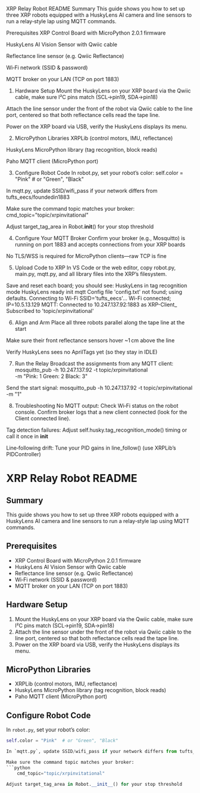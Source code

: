 XRP Relay Robot README
Summary
This guide shows you how to set up three XRP robots equipped with a HuskyLens AI camera and line sensors to run a relay‐style lap using MQTT commands. 

Prerequisites
XRP Control Board with MicroPython 2.0.1 firmware

HuskyLens AI Vision Sensor with Qwiic cable 

Reflectance line sensor (e.g. Qwiic Reflectance)

Wi‑Fi network (SSID & password)

MQTT broker on your LAN (TCP on port 1883)


1. Hardware Setup
Mount the HuskyLens on your XRP board via the Qwiic cable, make sure I²C pins match (SCL→pin19, SDA→pin18) 

Attach the line sensor under the front of the robot via Qwiic cable to the line port, centered so that both reflectance cells read the tape line.

Power on the XRP board via USB, verify the HuskyLens displays its menu.


2. MicroPython Libraries
XRPLib (control motors, IMU, reflectance)

HuskyLens MicroPython library (tag recognition, block reads)

Paho MQTT client (MicroPython port)


3. Configure Robot Code
In robot.py, set your robot’s color:
    self.color = "Pink"  # or "Green", "Black"

In mqtt.py, update SSID/wifi_pass if your network differs from tufts_eecs/foundedin1883

Make sure the command topic matches your broker:
    cmd_topic="topic/xrpinvitational"

Adjust target_tag_area in Robot.__init__() for your stop threshold


4. Configure Your MQTT Broker
Confirm your broker (e.g., Mosquitto) is running on port 1883 and accepts connections from your XRP boards 

No TLS/WSS is required for MicroPython clients—raw TCP is fine


5. Upload Code to XRP
In VS Code or the web editor, copy robot.py, main.py, mqtt.py, and all library files into the XRP’s filesystem.

Save and reset each board; you should see:
HuskyLens in tag recognition mode
HuskyLens ready
init mqtt
Config file 'config.txt' not found; using defaults.
Connecting to Wi-Fi SSID='tufts_eecs'...
Wi-Fi connected; IP=10.5.13.129
MQTT: Connected to 10.247.137.92:1883 as XRP-Client_<id>
Subscribed to 'topic/xrpinvitational'


6. Align and Arm
Place all three robots parallel along the tape line at the start

Make sure their front reflectance sensors hover ~1 cm above the line

Verify HuskyLens sees no AprilTags yet (so they stay in IDLE)


7. Run the Relay
Broadcast the assignments from any MQTT client:
    mosquitto_pub -h 10.247.137.92 -t topic/xrpinvitational \
        -m "Pink: 1 Green: 2 Black: 3"

Send the start signal:
    mosquitto_pub -h 10.247.137.92 -t topic/xrpinvitational -m "1"


8. Troubleshooting
No MQTT output:
Check Wi‑Fi status on the robot console.
Confirm broker logs that a new client connected (look for the Client <id> connected line).

Tag detection failures:
Adjust self.husky.tag_recognition_mode() timing or call it once in __init__ 

Line‐following drift:
Tune your PID gains in line_follow() (use XRPLib’s PIDController)



# XRP Relay Robot README

## Summary

This guide shows you how to set up three XRP robots equipped with a HuskyLens AI camera and line sensors to run a relay‐style lap using MQTT commands.

## Prerequisites

- XRP Control Board with MicroPython 2.0.1 firmware  
- HuskyLens AI Vision Sensor with Qwiic cable  
- Reflectance line sensor (e.g. Qwiic Reflectance)  
- Wi‑Fi network (SSID & password)  
- MQTT broker on your LAN (TCP on port 1883)  

## Hardware Setup

1. Mount the HuskyLens on your XRP board via the Qwiic cable, make sure I²C pins match (SCL→pin19, SDA→pin18)  
2. Attach the line sensor under the front of the robot via Qwiic cable to the line port, centered so that both reflectance cells read the tape line.  
3. Power on the XRP board via USB, verify the HuskyLens displays its menu.  

## MicroPython Libraries

- XRPLib (control motors, IMU, reflectance)  
- HuskyLens MicroPython library (tag recognition, block reads)  
- Paho MQTT client (MicroPython port)  

## Configure Robot Code

In `robot.py`, set your robot’s color:

```python
self.color = "Pink"  # or "Green", "Black"

In `mqtt.py`, update SSID/wifi_pass if your network differs from tufts_eecs/foundedin1883

Make sure the command topic matches your broker:
```python    
    cmd_topic="topic/xrpinvitational"

Adjust target_tag_area in Robot.__init__() for your stop threshold
